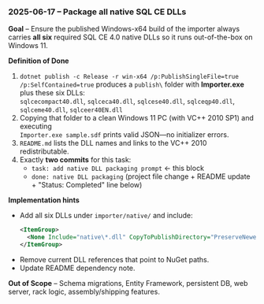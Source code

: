 ### 2025-06-17 – Package **all** native SQL CE DLLs

**Goal** – Ensure the published Windows-x64 build of the importer always carries **all six** required SQL CE 4.0 native DLLs so it runs out-of-the-box on Windows 11.

**Definition of Done**  
1. `dotnet publish -c Release -r win-x64 /p:PublishSingleFile=true /p:SelfContained=true` produces a `publish\` folder with **Importer.exe** plus these six DLLs:  
   `sqlcecompact40.dll`, `sqlceca40.dll`, `sqlcese40.dll`, `sqlceqp40.dll`, `sqlceme40.dll`, `sqlceer40EN.dll`  
2. Copying that folder to a clean Windows 11 PC (with VC++ 2010 SP1) and executing  
   `Importer.exe sample.sdf` prints valid JSON—no initializer errors.  
3. `README.md` lists the DLL names and links to the VC++ 2010 redistributable.  
4. Exactly **two commits** for this task:  
   * `task: add native DLL packaging prompt` ← this block  
   * `done: native DLL packaging` (project file change + README update + "Status: Completed" line below)

**Implementation hints**  
* Add all six DLLs under `importer/native/` and include:  
  ```xml
  <ItemGroup>
    <None Include="native\*.dll" CopyToPublishDirectory="PreserveNewest" />
  </ItemGroup>
  ```  
* Remove current DLL references that point to NuGet paths.  
* Update README dependency note.

**Out of Scope** – Schema migrations, Entity Framework, persistent DB, web server, rack logic, assembly/shipping features.

<!-- AI Code Agent will append: **Status: Completed – …** -->